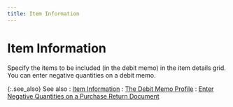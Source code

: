 ```yaml
---
title: Item Information
---
```


# Item Information


Specify the items to be included (in the debit memo) in the item details  grid. You can enter negative quantities on a debit memo.


{:.see_also}
See also
: [Item Information]({{site.pp_baseurl}}/return-proc/doc-prof/contents/item-info/item_details_pr.html)
: [The Debit Memo  Profile]({{site.pp_baseurl}}/return-proc/dms/create-debit-memos/create-a-new-debit-memo/the_debit_memo_profile.html)
: [Enter  Negative Quantities on a Purchase Return Document]({{site.pp_baseurl}}/return-proc/doc-prof/contents/item-info/details/add-retrieve-items/entering_negative_quantities_in_purchase_return_documents.html)
